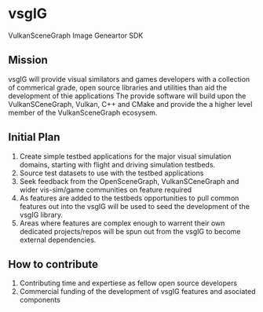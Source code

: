 # vsgIG
VulkanSceneGraph Image Geneartor SDK

## Mission

vsgIG will provide visual similators and games developers with a collection of commerical grade, open source libraries and utilities than aid the development of thie applications  The provide software will build upon the VulkanSCeneGraph, Vulkan, C++ and CMake and provide the a higher level member of the VulkanSceneGraph ecosysem. 

## Initial Plan

1. Create simple testbed applications for the major visual simulation domains, starting with flight and driving simulation testbeds.
2. Source test datasets to use with the testbed applications
3. Seek feedback from the OpenSceneGraph, VulkanSCeneGraph and wider vis-sim/game communities on feature required
4. As features are added to the testbeds opportunities to pull common features out into the vsgIG will be used to seed the development of the vsgIG library.
5. Areas where features are complex enough to warrent their own dedicated projects/repos will be spun out from the vsgIG to become external dependencies.

## How to contribute

1. Contributing time and expertiese as fellow open source developers
2. Commercial funding of the development of vsgIG features and asociated components
